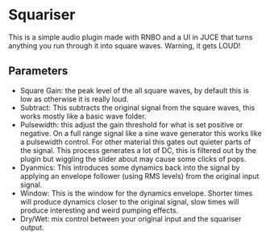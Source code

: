 # Squariser

This is a simple audio plugin made with RNBO and a UI in JUCE that turns anything you run through it into square waves. Warning, it gets LOUD!

## Parameters
- Square Gain: the peak level of the all square waves, by default this is low as otherwise it is really loud.
- Subtract: This subtracts the original signal from the square waves, this works mostly like a basic wave folder.
- Pulsewidth: this adjust the gain threshold for what is set positive or negative. On a full range signal like a sine wave generator this works like a pulsewidth control. For other material this gates out quieter parts of the signal. This process generates a lot of DC, this is filtered out by the plugin but wiggling the slider about may cause some clicks of pops.
- Dyanmics: This introduces some dynamics back into the signal by applying an envelope follower (using RMS levels) from the original input signal.
- Window: This is the window for the dynamics envelope. Shorter times will produce dynamics closer to the original signal, slow times will produce interesting and weird pumping effects.
- Dry/Wet: mix control between your original input and the squariser output.


